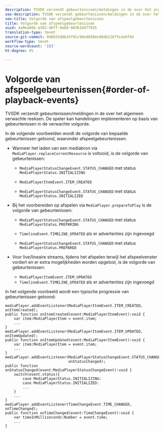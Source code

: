 ```yaml
---
description: TVSDK verzendt gebeurtenissen/meldingen in de over het algemeen verwachte reeksen. De speler kan handelingen implementeren op basis van gebeurtenissen in de verwachte volgorde.
seo-description: TVSDK verzendt gebeurtenissen/meldingen in de over het algemeen verwachte reeksen. De speler kan handelingen implementeren op basis van gebeurtenissen in de verwachte volgorde.
seo-title: Volgorde van afspeelgebeurtenissen
title: Volgorde van afspeelgebeurtenissen
uuid: 4a9ea66b-a383-46ff-9ab8-983b1dd7f935
translation-type: tm+mt
source-git-commit: 040655d8ba5f91c98ed0584c08db226ffe1e0f4e
workflow-type: tm+mt
source-wordcount: '153'
ht-degree: 0%

---
```



# Volgorde van afspeelgebeurtenissen{#order-of-playback-events}

TVSDK verzendt gebeurtenissen/meldingen in de over het algemeen verwachte reeksen. De speler kan handelingen implementeren op basis van gebeurtenissen in de verwachte volgorde.

<!--<a id="section_6E34A6C7936245D88DEB3315DA64598B"></a>-->

In de volgende voorbeelden wordt de volgorde van bepaalde gebeurtenissen getoond, waaronder afspeelgebeurtenissen.

* Wanneer het laden van een mediabron via `MediaPlayer.replaceCurrentResource` is voltooid, is de volgorde van gebeurtenissen:

   * `MediaPlayerStatusChangeEvent.STATUS_CHANGED` met status  `MediaPlayerStatus.INITIALIZING`

   * `MediaPlayerItemEvent.ITEM_CREATED`
   * `MediaPlayerStatusChangeEvent.STATUS_CHANGED` met status  `MediaPlayerStatus.INITIALIZED`

* Bij het voorbereiden op afspelen via `MediaPlayer.prepareToPlay` is de volgorde van gebeurtenissen:

   * `MediaPlayerStatusChangeEvent.STATUS_CHANGED` met status  `MediaPlayerStatus.PREPARING`

   * `TimelineEvent.TIMELINE_UPDATED` als er advertenties zijn ingevoegd
   * `MediaPlayerStatusChangeEvent.STATUS_CHANGED` met status  `MediaPlayerStatus.PREPARED`

* Voor live/lineaire streams, tijdens het afspelen terwijl het afspeelvenster vordert en er extra mogelijkheden worden opgelost, is de volgorde van gebeurtenissen:

   * `MediaPlayerItemEvent.ITEM_UPDATED`
   * `TimelineEvent.TIMELINE_UPDATED` als er advertenties zijn ingevoegd

<!--<a id="section_76C13548AF934868B70757CA5489E516"></a>-->

In het volgende voorbeeld wordt een typische progressie van gebeurtenissen getoond:

```
mediaPlayer.addEventListener(MediaPlayerItemEvent.ITEM_CREATED, onItemCreated); 
public function onItemCreated(event:MediaPlayerItemEvent):void { 
    var item:MediaPlayerItem = event.item; 
    ... 
} 
mediaPlayer.addEventListener(MediaPlayerItemEvent.ITEM_UPDATED, onItemUpdated); 
public function onItemUpdated(event:MediaPlayerItemEvent):void { 
    var item:MediaPlayerItem = event.item; 
    ... 
} 
mediaPlayer.addEventListener(MediaPlayerStatusChangeEvent.STATUS_CHANGED,  
                             onStatusChanged); 
public function onStatusChanged(event:MediaPlayerStatusChangeEvent):void { 
    switch(event.status){ 
        case MediaPlayerStatus.INITIALIZING: 
        case MediaPlayerStatus.INITIALIZED: 
        ... 
    } 
    ... 
} 
mediaPlayer.addEventListener(TimeChangeEvent.TIME_CHANGED, onTimeChanged); 
public function onTimeChanged(event:TimeChangeEvent):void { 
    var timeInMilliseconds:Number = event.time; 
    ... 
}
```

